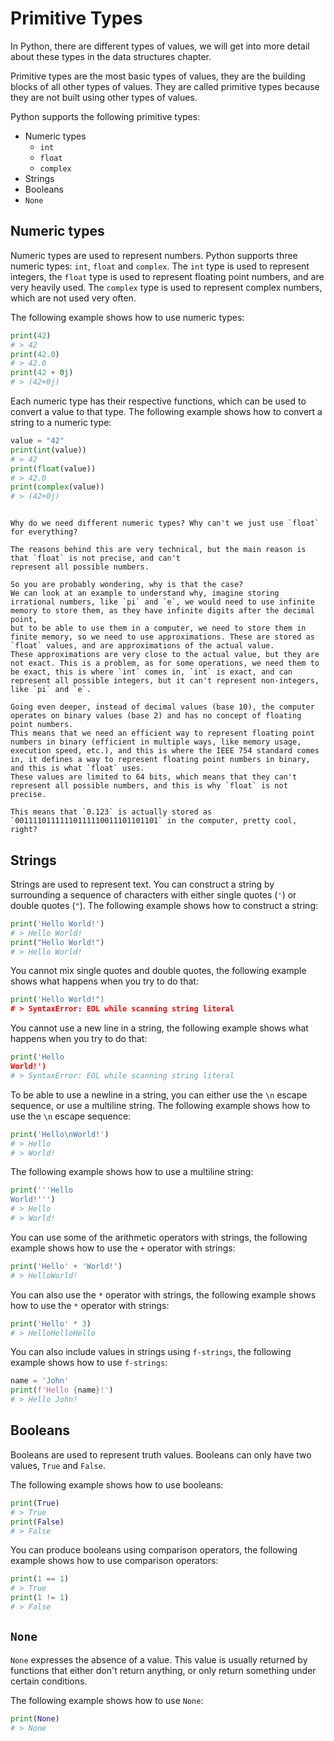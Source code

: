 # Primitive Types

In Python, there are different types of values, we will get into more detail about these types in the data structures
chapter.

Primitive types are the most basic types of values, they are the building blocks of all other types of values. They are
called primitive types because they are not built using other types of values.

Python supports the following primitive types:

* Numeric types
    * `int`
    * `float`
    * `complex`
* Strings
* Booleans
* `None`

## Numeric types

Numeric types are used to represent numbers. Python supports three numeric types: `int`, `float` and `complex`.
The `int` type is used to represent integers, the `float` type is used to represent floating point numbers, and are very
heavily used. The `complex` type is used to represent complex numbers, which are not used very often.

The following example shows how to use numeric types:

```python
print(42)
# > 42
print(42.0)
# > 42.0
print(42 + 0j)
# > (42+0j)
```

Each numeric type has their respective functions, which can be used to convert a value to that type. The following
example shows how to convert a string to a numeric type:

```python
value = "42"
print(int(value))
# > 42
print(float(value))
# > 42.0
print(complex(value))
# > (42+0j)
```

```admonish note title="Deep Dive" collapsible=true

Why do we need different numeric types? Why can't we just use `float` for everything?

The reasons behind this are very technical, but the main reason is that `float` is not precise, and can't 
represent all possible numbers.

So you are probably wondering, why is that the case?
We can look at an example to understand why, imagine storing irrational numbers, like `pi` and `e`, we would need to use infinite memory to store them, as they have infinite digits after the decimal point,
but to be able to use them in a computer, we need to store them in finite memory, so we need to use approximations. These are stored as `float` values, and are approximations of the actual value.
These approximations are very close to the actual value, but they are not exact. This is a problem, as for some operations, we need them to be exact, this is where `int` comes in, `int` is exact, and can represent all possible integers, but it can't represent non-integers, like `pi` and `e`.

Going even deeper, instead of decimal values (base 10), the computer operates on binary values (base 2) and has no concept of floating point numbers. 
This means that we need an efficient way to represent floating point numbers in binary (efficient in multiple ways, like memory usage, execution speed, etc.), and this is where the IEEE 754 standard comes in, it defines a way to represent floating point numbers in binary, and this is what `float` uses.
These values are limited to 64 bits, which means that they can't represent all possible numbers, and this is why `float` is not precise.

This means that `0.123` is actually stored as `00111101111110111110011101101101` in the computer, pretty cool, right?

```

## Strings

Strings are used to represent text. You can construct a string by surrounding a sequence of characters with either
single quotes (`'`) or double quotes (`"`). The following example shows how to construct a string:

```python
print('Hello World!')
# > Hello World!
print("Hello World!")
# > Hello World!
```

You cannot mix single quotes and double quotes, the following example shows what happens when you try to do that:

```python
print('Hello World!")
# > SyntaxError: EOL while scanning string literal
```

You cannot use a new line in a string, the following example shows what happens when you try to do that:

```python
print('Hello
World!')
# > SyntaxError: EOL while scanning string literal
```

To be able to use a newline in a string, you can either use the `\n` escape sequence, or use a multiline string. The
following example shows how to use the `\n` escape sequence:

```python
print('Hello\nWorld!')
# > Hello
# > World!
```

The following example shows how to use a multiline string:

```python
print('''Hello
World!''')
# > Hello
# > World!
```

You can use some of the arithmetic operators with strings, the following example shows how to use the `+` operator with
strings:

```python
print('Hello' + 'World!')
# > HelloWorld!
```

You can also use the `*` operator with strings, the following example shows how to use the `*` operator with strings:

```python
print('Hello' * 3)
# > HelloHelloHello
```

You can also include values in strings using `f-strings`, the following example shows how to use `f-strings`:

```python
name = 'John'
print(f'Hello {name}!')
# > Hello John!
```

## Booleans

Booleans are used to represent truth values. Booleans can only have two values, `True` and `False`.

The following example shows how to use booleans:

```python
print(True)
# > True
print(False)
# > False
```

You can produce booleans using comparison operators, the following example shows how to use comparison operators:

```python
print(1 == 1)
# > True
print(1 != 1)
# > False
```

## `None`

`None` expresses the absence of a value. This value is usually returned by functions that either don't return anything,
or only return something under certain conditions.

The following example shows how to use `None`:

```python
print(None)
# > None
```
